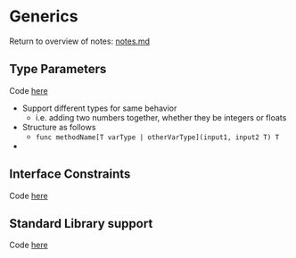 # Generics
Return to overview of notes: [notes.md](../notes.md)

## Type Parameters
Code [here](type-parameters/begin/main.go)

- Support different types for same behavior
  - i.e. adding two numbers together, whether they be integers or floats
- Structure as follows
  - `func methodName[T varType | otherVarType](input1, input2 T) T`
- 

## Interface Constraints
Code [here](type-sets/begin/main.go)

## Standard Library support
Code [here](standard-library/begin/main.go)